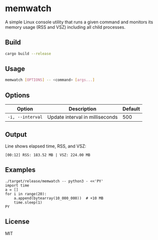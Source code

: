 # memwatch

A simple Linux console utility that runs a given command and monitors its memory usage (RSS and VSZ) including all child processes.

## Build

```bash
cargo build --release
```

## Usage

```bash
memwatch [OPTIONS] -- <command> [args...]
```

## Options

| Option           | Description                           | Default |
| ---------------- | ------------------------------------- | ------- |
| `-i, --interval` | Update interval in milliseconds       | 500     |

## Output

Line shows elapsed time, RSS, and VSZ:

```
[00:12] RSS: 183.52 MB | VSZ: 224.00 MB
```

## Examples

```
./target/release/memwatch -- python3 - <<'PY'
import time
a = []
for i in range(20):
    a.append(bytearray(10_000_000))  # +10 MB
    time.sleep(1)
PY
```

## License

MIT
